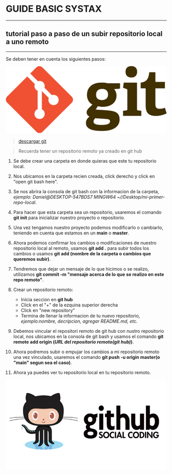 # GUIDE BASIC SYSTAX

---

## tutorial paso a paso de un subir repositorio local a uno remoto

---

Se deben tener en cuenta los siguientes pasos:

![alt](./imagenes/git.png)

>[descargar git](https://git-scm.com/ "git dowload")

>Recuerda tener un repositorio remoto ya creado en git hub
1. Se debe crear una carpeta en donde quieras que este tu repositorio local.

2. Nos ubicamos en la carpeta recien creada, click derecho y click en "open git bash here". <!-- ya se debe tener git descargado antes de este proceso -->

3. Se nos abrira la consola de git bash con la informacion de la carpeta, _ejemplo: Daniel@DESKTOP-547BDS7 MINGW64 ~//Desktop/mi-primer-repo-local_.

4. Para hacer que esta carpeta sea un repositorio, usaremos el comando **git init** para inicializar nuestro proyecto o repositorio.

5. Una vez tengamos nuestro proyecto podemos modificarlo o cambiarlo, teniendo en cuenta que estamos en un **main** o **master**.

6. Ahora podemos confirmar los cambios o modificaciones de nuestro repositorio local al remoto, usamos **git add .** para subir todos los cambios o usamos **git add (nombre de la carpeta o cambios que queremos subir)**.

7. Tendremos que dejar un mensaje de lo que hicimos o se realizo, utilizamos **git commit -m "mensaje acerca de lo que se realizo en este repo remoto"**.

8. Crear un repositorio remoto:
    * Inicia seccion en **git hub**
    * Click en el "+" de la ezquina superior derecha
    * Click en "new repository"
    * Termina de llenar la informacion de tu nuevo repositorio, _ejemplo:nombre, decripcion, agregar README.md, etc._

9. Debemos vincular el repositori remoto de git hub con nustro repositorio local, nos ubicamos en la consola de git bash y usamos el comando **git remote add origin (_URL del repositorio remoto(git hub)_)**.

10. Ahora podremos subir o empujar los cambios a mi repositorio remoto una vez vinculado, usaremos el comando **git push -u origin master(o "main" segun sea el caso)**.

11. Ahora ya puedes ver tu repositorio local en tu repositorio remoto.

![alt text](./imagenes/git-logo.jpg)